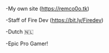 -My own site (https://remco0o.tk)

-Staff of Fire Dev  (https://bit.ly/Firedev)

-Dutch  🇳🇱

-Epic Pro Gamer!
